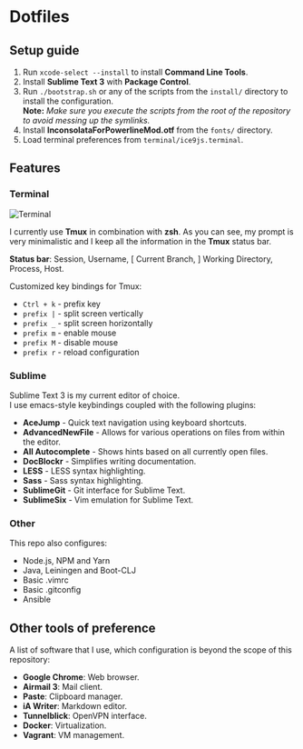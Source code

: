 # Dotfiles

## Setup guide

1. Run `xcode-select --install` to install **Command Line Tools**.
2. Install **Sublime Text 3** with **Package Control**.
3. Run `./bootstrap.sh` or any of the scripts from the `install/` directory to install the configuration.  
**Note:** *Make sure you execute the scripts from the root of the repository to avoid messing up the symlinks.*
4. Install **InconsolataForPowerlineMod.otf** from the `fonts/` directory.
5. Load terminal preferences from `terminal/ice9js.terminal`.

## Features

### Terminal

![Terminal](https://cloud.githubusercontent.com/assets/8056203/25073396/2702c916-22e6-11e7-9842-646315f4cc2d.png)

I currently use **Tmux** in combination with **zsh**. As you can see, my prompt is very minimalistic and I keep all the information in the **Tmux** status bar.

**Status bar**: Session, Username, [ Current Branch, ] Working Directory, Process, Host.

Customized key bindings for Tmux:

- `Ctrl + k` - prefix key
- `prefix |` - split screen vertically
- `prefix _` - split screen horizontally
- `prefix m` - enable mouse
- `prefix M` - disable mouse
- `prefix r` - reload configuration

### Sublime 

Sublime Text 3 is my current editor of choice.  
I use emacs-style keybindings coupled with the following plugins:

- **AceJump** - Quick text navigation using keyboard shortcuts.
- **AdvancedNewFile** - Allows for various operations on files from within the editor.
- **All Autocomplete** - Shows hints based on all currently open files.
- **DocBlockr** - Simplifies writing documentation.
- **LESS** - LESS syntax highlighting.
- **Sass** - Sass syntax highlighting.
- **SublimeGit** - Git interface for Sublime Text.
- **SublimeSix** - Vim emulation for Sublime Text.

### Other

This repo also configures:

- Node.js, NPM and Yarn
- Java, Leiningen and Boot-CLJ
- Basic .vimrc
- Basic .gitconfig
- Ansible

## Other tools of preference

A list of software that I use, which configuration is beyond the scope of this repository:

- **Google Chrome**: Web browser.
- **Airmail 3**: Mail client.
- **Paste**: Clipboard manager.
- **iA Writer**: Markdown editor.
- **Tunnelblick**: OpenVPN interface.
- **Docker**: Virtualization.
- **Vagrant**: VM management.
